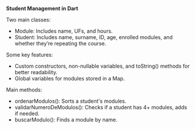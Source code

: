 **Student Management in Dart**

Two main classes:
- Module: Includes name, UFs, and hours.
- Student: Includes name, surname, ID, age, enrolled modules, and whether they’re repeating the course.

Some key features:
- Custom constructors, non-nullable variables, and toString() methods for better readability.
- Global variables for modules stored in a Map.

Main methods:
- ordenarModulos(): Sorts a student's modules.
- validarNumeroDeModulos(): Checks if a student has 4+ modules, adds if needed.
- buscarModulo(): Finds a module by name.
